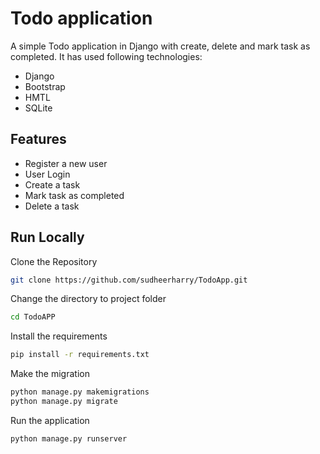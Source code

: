 # Todo application
A simple Todo application in Django with create, delete and mark task as completed. It has used following technologies: 

- Django
- Bootstrap
- HMTL
- SQLite

## Features

- Register a new user
- User Login
- Create a task
- Mark task as completed
- Delete a task

## Run Locally
Clone the Repository
```sh
git clone https://github.com/sudheerharry/TodoApp.git
```
Change the directory to project folder
```sh
cd TodoAPP
```
Install the requirements
```sh
pip install -r requirements.txt
```
Make the migration
```sh
python manage.py makemigrations
python manage.py migrate
```
Run the application
```sh
python manage.py runserver
```
